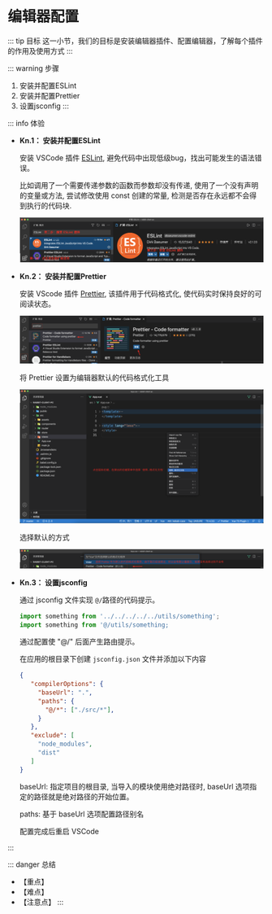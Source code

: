# 编辑器配置

::: tip 目标
这一小节，我们的目标是安装编辑器插件、配置编辑器，了解每个插件的作用及使用方式
:::

::: warning 步骤

1. 安装并配置ESLint
2. 安装并配置Prettier
3. 设置jsconfig
:::

::: info 体验

* **Kn.1： 安装并配置ESLint**

  安装 VSCode 插件 [ESLint](https://marketplace.visualstudio.com/items?itemName=dbaeumer.vscode-eslint), 避免代码中出现低级bug，找出可能发生的语法错误。
  
  比如调用了一个需要传递参数的函数而参数却没有传递, 使用了一个没有声明的变量或方法, 尝试修改使用 const 创建的常量, 检测是否存在永远都不会得到执行的代码块.

  ![eslint](./images/09.png)

* **Kn.2： 安装并配置Prettier**

  安装 VScode 插件 [Prettier](https://marketplace.visualstudio.com/items?itemName=esbenp.prettier-vscode), 该插件用于代码格式化, 使代码实时保持良好的可阅读状态。

  ![Prettier-code format](./images/88.png)

  将 Prettier 设置为编辑器默认的代码格式化工具

  ![use](./images/89.png)

  选择默认的方式

  ![default format](./images/91.png)

* **Kn.3： 设置jsconfig**

  通过 jsconfig 文件实现 `@/`路径的代码提示。

  ```js
  import something from '../../../../../utils/something';
  import something from '@/utils/something;
  ```

  通过配置使 "@/" 后面产生路由提示。

  在应用的根目录下创建 `jsconfig.json` 文件并添加以下内容

  ```json
  {
     "compilerOptions": {
       "baseUrl": ".",
       "paths": {
         "@/*": ["./src/*"],
       }
     },
     "exclude": [
       "node_modules",
       "dist"
     ]
  }
  ```

  baseUrl: 指定项目的根目录, 当导入的模块使用绝对路径时, baseUrl 选项指定的路径就是绝对路径的开始位置。

  paths: 基于 baseUrl 选项配置路径别名

  配置完成后重启 VSCode

:::

::: danger 总结

* 【重点】
* 【难点】
* 【注意点】
:::
